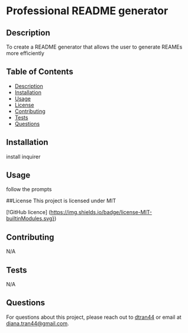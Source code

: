 
# Professional README generator


## Description
To create a README generator that allows the user to generate REAMEs more efficiently

## Table of Contents
- [Description](#description)
- [Installation](#installation)
- [Usage](#usage)
- [License](#license)
- [Contributing](#contributing)
- [Tests](#tests)
- [Questions](#questions)

## Installation
install inquirer

## Usage
follow the prompts

##License
    This project is licensed under MIT 

[!GitHub licence]
    (https://img.shields.io/badge/license-MIT-builtinModules.svg}) 



## Contributing
N/A

## Tests
N/A

## Questions
For questions about this project, please reach out to [dtran44](https://github.com/dtran44) or email at diana.tran44@gmail.com.
